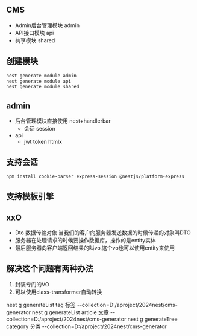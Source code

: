 ## CMS
- Admin后台管理模块 admin
- API接口模块 api
- 共享模块 shared

## 创建模块
```js
nest generate module admin
nest generate module api
nest generate module shared
```

## admin
- 后台管理模块直接使用 nest+handlerbar
  - 会话 session
- api 
   - jwt token  htmlx

## 支持会话
```
npm install cookie-parser express-session @nestjs/platform-express
```


## 支持模板引擎 


## xxO
- Dto 数据传输对象 当我们的客户向服务器发送数据的时候传递的对象叫DTO
- 服务器在处理请求的时候要操作数据库，操作的是entity实体
- 最后服务器向客户端返回结果的叫vo,这个vo也可以使用entity来使用


## 解决这个问题有两种办法 
1. 封装专门的VO
2. 可以使用class-transformer自动转换


nest g generateList tag 标签 --collection=D:/aproject/2024nest/cms-generator
nest g generateList article 文章 --collection=D:/aproject/2024nest/cms-generator
nest g generateTree category 分类 --collection=D:/aproject/2024nest/cms-generator